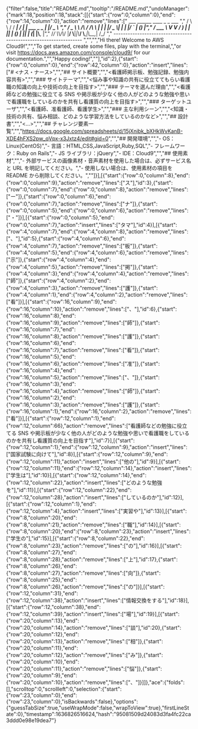 {"filter":false,"title":"README.md","tooltip":"/README.md","undoManager":{"mark":18,"position":18,"stack":[[{"start":{"row":0,"column":0},"end":{"row":14,"column":0},"action":"remove","lines":["         ___        ______     ____ _                 _  ___  ","        / \\ \\      / / ___|   / ___| | ___  _   _  __| |/ _ \\ ","       / _ \\ \\ /\\ / /\\___ \\  | |   | |/ _ \\| | | |/ _` | (_) |","      / ___ \\ V  V /  ___) | | |___| | (_) | |_| | (_| |\\__, |","     /_/   \\_\\_/\\_/  |____/   \\____|_|\\___/ \\__,_|\\__,_|  /_/ "," ----------------------------------------------------------------- ","","","Hi there! Welcome to AWS Cloud9!","","To get started, create some files, play with the terminal,","or visit https://docs.aws.amazon.com/console/cloud9/ for our documentation.","","Happy coding!",""],"id":2},{"start":{"row":0,"column":0},"end":{"row":42,"column":0},"action":"insert","lines":["# <ナス・ナース>","","## サイト概要","","<看護師掲示板、勉強記録、勉強内容共有>","","### サイトテーマ","","<悩み事や知識の共有に役立ててもらい看護職の知識の向上や技術の向上を目指す>","","### テーマを選んだ理由","","<看護師などの勉強に役立てる SNS や掲示板が少なく他の人がどのような勉強や思いで看護職をしているのかを共有し看護質の向上を目指す>","","### ターゲットユーザ","","<看護師、准看護師、看護学生>","","### 主な利用シーン","","<知識・技術の共有、悩み相談、どのような学習方法をしているのかなど>","","## 設計書","","<...>","","## チャレンジ要素一覧","","<https://docs.google.com/spreadsheets/d/15jXnibk_bXHkWvKanB-XDE4hFXS2pw_qVpx-x3Jxtz4/edit#gid=0>","","## 開発環境","","- OS：Linux(CentOS)","- 言語：HTML,CSS,JavaScript,Ruby,SQL","- フレームワーク：Ruby on Rails","- JS ライブラリ：jQuery","- IDE：Cloud9","","## 使用素材","","- 外部サービスの画像素材・音声素材を使用した場合は、必ずサービス名と URL を明記してください。","- 使用しない場合は、使用素材の項目を README から削除してください。",""]}],[{"start":{"row":0,"column":8},"end":{"row":0,"column":9},"action":"remove","lines":["ス"],"id":3},{"start":{"row":0,"column":7},"end":{"row":0,"column":8},"action":"remove","lines":["ー"]},{"start":{"row":0,"column":6},"end":{"row":0,"column":7},"action":"remove","lines":["ナ"]},{"start":{"row":0,"column":5},"end":{"row":0,"column":6},"action":"remove","lines":["・"]}],[{"start":{"row":0,"column":5},"end":{"row":0,"column":7},"action":"insert","lines":["タマ"],"id":4}],[{"start":{"row":4,"column":7},"end":{"row":4,"column":8},"action":"remove","lines":["、"],"id":5},{"start":{"row":4,"column":6},"end":{"row":4,"column":7},"action":"remove","lines":["板"]},{"start":{"row":4,"column":5},"end":{"row":4,"column":6},"action":"remove","lines":["示"]},{"start":{"row":4,"column":4},"end":{"row":4,"column":5},"action":"remove","lines":["掲"]},{"start":{"row":4,"column":3},"end":{"row":4,"column":4},"action":"remove","lines":["師"]},{"start":{"row":4,"column":2},"end":{"row":4,"column":3},"action":"remove","lines":["護"]},{"start":{"row":4,"column":1},"end":{"row":4,"column":2},"action":"remove","lines":["看"]}],[{"start":{"row":16,"column":9},"end":{"row":16,"column":10},"action":"remove","lines":["、"],"id":6},{"start":{"row":16,"column":8},"end":{"row":16,"column":9},"action":"remove","lines":["師"]},{"start":{"row":16,"column":7},"end":{"row":16,"column":8},"action":"remove","lines":["護"]},{"start":{"row":16,"column":6},"end":{"row":16,"column":7},"action":"remove","lines":["看"]},{"start":{"row":16,"column":5},"end":{"row":16,"column":6},"action":"remove","lines":["准"]},{"start":{"row":16,"column":4},"end":{"row":16,"column":5},"action":"remove","lines":["、"]},{"start":{"row":16,"column":3},"end":{"row":16,"column":4},"action":"remove","lines":["師"]},{"start":{"row":16,"column":2},"end":{"row":16,"column":3},"action":"remove","lines":["護"]},{"start":{"row":16,"column":1},"end":{"row":16,"column":2},"action":"remove","lines":["看"]}],[{"start":{"row":12,"column":1},"end":{"row":12,"column":66},"action":"remove","lines":["看護師などの勉強に役立てる SNS や掲示板が少なく他の人がどのような勉強や思いで看護職をしているのかを共有し看護質の向上を目指す"],"id":7}],[{"start":{"row":12,"column":1},"end":{"row":12,"column":9},"action":"insert","lines":["国家試験に向けて"],"id":8}],[{"start":{"row":12,"column":9},"end":{"row":12,"column":11},"action":"insert","lines":["他の"],"id":9}],[{"start":{"row":12,"column":11},"end":{"row":12,"column":14},"action":"insert","lines":["学生は"],"id":10}],[{"start":{"row":12,"column":14},"end":{"row":12,"column":22},"action":"insert","lines":["どのような勉強を"],"id":11}],[{"start":{"row":12,"column":22},"end":{"row":12,"column":28},"action":"insert","lines":["しているのか"],"id":12}],[{"start":{"row":12,"column":1},"end":{"row":12,"column":4},"action":"insert","lines":["実習や"],"id":13}],[{"start":{"row":8,"column":20},"end":{"row":8,"column":21},"action":"remove","lines":["職"],"id":14}],[{"start":{"row":8,"column":20},"end":{"row":8,"column":23},"action":"insert","lines":["学生の"],"id":15}],[{"start":{"row":8,"column":22},"end":{"row":8,"column":23},"action":"remove","lines":["の"],"id":16}],[{"start":{"row":8,"column":27},"end":{"row":8,"column":28},"action":"remove","lines":["上"],"id":17},{"start":{"row":8,"column":26},"end":{"row":8,"column":27},"action":"remove","lines":["向"]},{"start":{"row":8,"column":25},"end":{"row":8,"column":26},"action":"remove","lines":["の"]}],[{"start":{"row":12,"column":31},"end":{"row":12,"column":38},"action":"insert","lines":["情報交換をする"],"id":18}],[{"start":{"row":12,"column":38},"end":{"row":12,"column":39},"action":"insert","lines":["場"],"id":19}],[{"start":{"row":20,"column":13},"end":{"row":20,"column":14},"action":"remove","lines":["談"],"id":20},{"start":{"row":20,"column":12},"end":{"row":20,"column":13},"action":"remove","lines":["相"]},{"start":{"row":20,"column":11},"end":{"row":20,"column":12},"action":"remove","lines":["み"]},{"start":{"row":20,"column":10},"end":{"row":20,"column":11},"action":"remove","lines":["悩"]},{"start":{"row":20,"column":9},"end":{"row":20,"column":10},"action":"remove","lines":["、"]}]]},"ace":{"folds":[],"scrolltop":0,"scrollleft":0,"selection":{"start":{"row":23,"column":0},"end":{"row":23,"column":0},"isBackwards":false},"options":{"guessTabSize":true,"useWrapMode":false,"wrapToView":true},"firstLineState":0},"timestamp":1636826516624,"hash":"95081509d24083d3fa4fc22ca3ddd0e98e19dea7"}